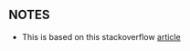 ## NOTES

- This is based on this stackoverflow [article](https://stackoverflow.com/questions/56511117/google-test-with-visual-studio-2019-and-cmake)
